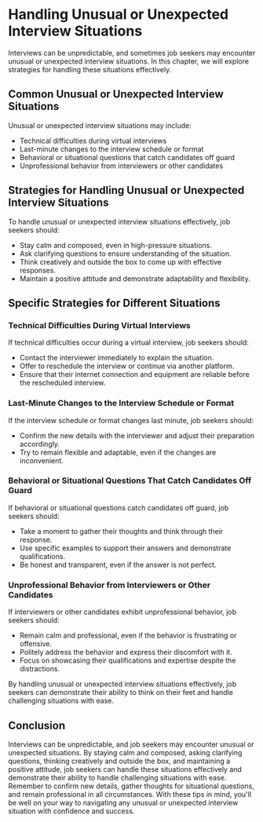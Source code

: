 Handling Unusual or Unexpected Interview Situations
=================================================================================================

Interviews can be unpredictable, and sometimes job seekers may encounter unusual or unexpected interview situations. In this chapter, we will explore strategies for handling these situations effectively.

Common Unusual or Unexpected Interview Situations
-------------------------------------------------

Unusual or unexpected interview situations may include:

* Technical difficulties during virtual interviews
* Last-minute changes to the interview schedule or format
* Behavioral or situational questions that catch candidates off guard
* Unprofessional behavior from interviewers or other candidates

Strategies for Handling Unusual or Unexpected Interview Situations
------------------------------------------------------------------

To handle unusual or unexpected interview situations effectively, job seekers should:

* Stay calm and composed, even in high-pressure situations.
* Ask clarifying questions to ensure understanding of the situation.
* Think creatively and outside the box to come up with effective responses.
* Maintain a positive attitude and demonstrate adaptability and flexibility.

Specific Strategies for Different Situations
--------------------------------------------

### Technical Difficulties During Virtual Interviews

If technical difficulties occur during a virtual interview, job seekers should:

* Contact the interviewer immediately to explain the situation.
* Offer to reschedule the interview or continue via another platform.
* Ensure that their internet connection and equipment are reliable before the rescheduled interview.

### Last-Minute Changes to the Interview Schedule or Format

If the interview schedule or format changes last minute, job seekers should:

* Confirm the new details with the interviewer and adjust their preparation accordingly.
* Try to remain flexible and adaptable, even if the changes are inconvenient.

### Behavioral or Situational Questions That Catch Candidates Off Guard

If behavioral or situational questions catch candidates off guard, job seekers should:

* Take a moment to gather their thoughts and think through their response.
* Use specific examples to support their answers and demonstrate qualifications.
* Be honest and transparent, even if the answer is not perfect.

### Unprofessional Behavior from Interviewers or Other Candidates

If interviewers or other candidates exhibit unprofessional behavior, job seekers should:

* Remain calm and professional, even if the behavior is frustrating or offensive.
* Politely address the behavior and express their discomfort with it.
* Focus on showcasing their qualifications and expertise despite the distractions.

By handling unusual or unexpected interview situations effectively, job seekers can demonstrate their ability to think on their feet and handle challenging situations with ease.

Conclusion
----------

Interviews can be unpredictable, and job seekers may encounter unusual or unexpected situations. By staying calm and composed, asking clarifying questions, thinking creatively and outside the box, and maintaining a positive attitude, job seekers can handle these situations effectively and demonstrate their ability to handle challenging situations with ease. Remember to confirm new details, gather thoughts for situational questions, and remain professional in all circumstances. With these tips in mind, you'll be well on your way to navigating any unusual or unexpected interview situation with confidence and success.
